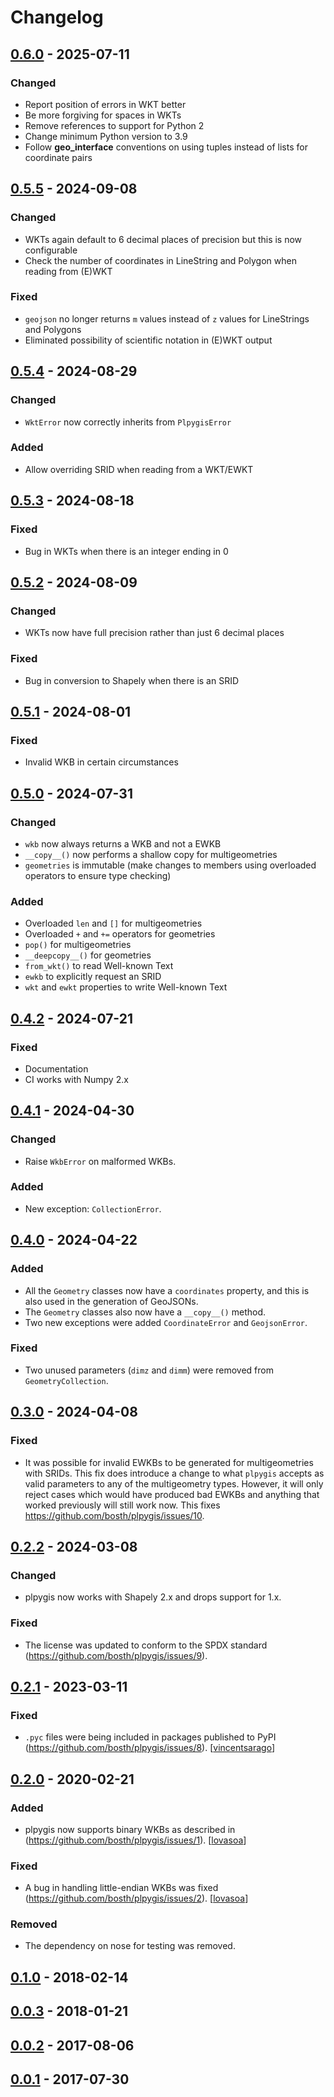 # Changelog

## [0.6.0] - 2025-07-11

### Changed

* Report position of errors in WKT better
* Be more forgiving for spaces in WKTs
* Remove references to support for Python 2
* Change minimum Python version to 3.9
* Follow __geo_interface__ conventions on using tuples instead of lists for coordinate pairs

## [0.5.5] - 2024-09-08

### Changed

* WKTs again default to 6 decimal places of precision but this is now configurable
* Check the number of coordinates in LineString and Polygon when reading from (E)WKT

### Fixed

* `geojson` no longer returns `m` values instead of `z` values for LineStrings and Polygons 
* Eliminated possibility of scientific notation in (E)WKT output

## [0.5.4] - 2024-08-29

### Changed

* `WktError` now correctly inherits from `PlpygisError`

### Added

* Allow overriding SRID when reading from a WKT/EWKT

## [0.5.3] - 2024-08-18

### Fixed

* Bug in WKTs when there is an integer ending in 0

## [0.5.2] - 2024-08-09

### Changed

* WKTs now have full precision rather than just 6 decimal places

### Fixed

* Bug in conversion to Shapely when there is an SRID

## [0.5.1] - 2024-08-01

### Fixed

* Invalid WKB in certain circumstances

## [0.5.0] - 2024-07-31

### Changed

* `wkb` now always returns a WKB and not a EWKB
* `__copy__()` now performs a shallow copy for multigeometries
* `geometries` is immutable (make changes to members using overloaded operators to ensure type checking)

### Added

* Overloaded `len` and `[]` for multigeometries
* Overloaded `+` and `+=` operators for geometries
* `pop()` for multigeometries
* `__deepcopy__()` for geometries
* `from_wkt()` to read Well-known Text
* `ewkb` to explicitly request an SRID
* `wkt` and `ewkt` properties to write Well-known Text

## [0.4.2] - 2024-07-21

### Fixed

* Documentation
* CI works with Numpy 2.x

## [0.4.1] - 2024-04-30

### Changed

* Raise `WkbError` on malformed WKBs.

### Added

* New exception: `CollectionError`.

## [0.4.0] - 2024-04-22

### Added

* All the `Geometry` classes now have a `coordinates` property, and this is also used in the generation of GeoJSONs.
* The `Geometry` classes also now have a `__copy__()` method.
* Two new exceptions were added `CoordinateError` and `GeojsonError`.

### Fixed

* Two unused parameters (`dimz` and `dimm`) were removed from `GeometryCollection`.

## [0.3.0] - 2024-04-08

### Fixed

* It was possible for invalid EWKBs to be generated for multigeometries with SRIDs. This fix does introduce a change to what `plpygis` accepts as valid parameters to any of the multigeometry types. However, it will only reject cases which would have produced bad EWKBs and anything that worked previously will still work now. This fixes https://github.com/bosth/plpygis/issues/10.

## [0.2.2] - 2024-03-08

### Changed

* plpygis now works with Shapely 2.x and drops support for 1.x.

### Fixed

* The license was updated to conform to the SPDX standard (https://github.com/bosth/plpygis/issues/9).

## [0.2.1] - 2023-03-11

### Fixed

* `.pyc` files were being included in packages published to PyPI (https://github.com/bosth/plpygis/issues/8). [[vincentsarago](https://github.com/vincentsarago)]

## [0.2.0] - 2020-02-21

### Added

* plpygis now supports binary WKBs as described in (https://github.com/bosth/plpygis/issues/1). [[lovasoa](https://github.com/lovasoa)]

### Fixed

* A bug in handling little-endian WKBs was fixed (https://github.com/bosth/plpygis/issues/2). [[lovasoa](https://github.com/lovasoa)]

### Removed

* The dependency on nose for testing was removed.

## [0.1.0] - 2018-02-14
## [0.0.3] - 2018-01-21
## [0.0.2] - 2017-08-06
## [0.0.1] - 2017-07-30

[0.6.0]: https://github.com/bosth/plpygis/compare/v0.5.5...v0.6.0
[0.5.5]: https://github.com/bosth/plpygis/compare/v0.5.4...v0.5.5
[0.5.4]: https://github.com/bosth/plpygis/compare/v0.5.3...v0.5.4
[0.5.3]: https://github.com/bosth/plpygis/compare/v0.5.2...v0.5.3
[0.5.2]: https://github.com/bosth/plpygis/compare/v0.5.1...v0.5.2
[0.5.1]: https://github.com/bosth/plpygis/compare/v0.5.0...v0.5.1
[0.5.0]: https://github.com/bosth/plpygis/compare/v0.4.2...v0.5.0
[0.4.2]: https://github.com/bosth/plpygis/compare/v0.4.1...v0.4.2
[0.4.1]: https://github.com/bosth/plpygis/compare/v0.4.0...v0.4.1
[0.4.0]: https://github.com/bosth/plpygis/compare/v0.3.0...v0.4.0
[0.3.0]: https://github.com/bosth/plpygis/compare/v0.2.2...v0.3.0
[0.2.2]: https://github.com/bosth/plpygis/compare/v0.2.1...v0.2.2
[0.2.1]: https://github.com/bosth/plpygis/compare/v0.2.0...v0.2.1
[0.2.0]: https://github.com/bosth/plpygis/compare/v0.1.0...v0.2.0
[0.1.0]: https://github.com/bosth/plpygis/compare/v0.0.3...v0.1.0
[0.0.3]: https://github.com/bosth/plpygis/compare/v0.0.2...v0.0.3
[0.0.2]: https://github.com/bosth/plpygis/compare/v0.0.1...v0.0.2
[0.0.1]: https://github.com/bosth/plpygis/releases/tag/v0.0.1
